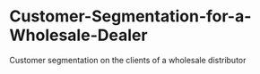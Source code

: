 # Customer-Segmentation-for-a-Wholesale-Dealer
Customer segmentation on the clients of a wholesale distributor
